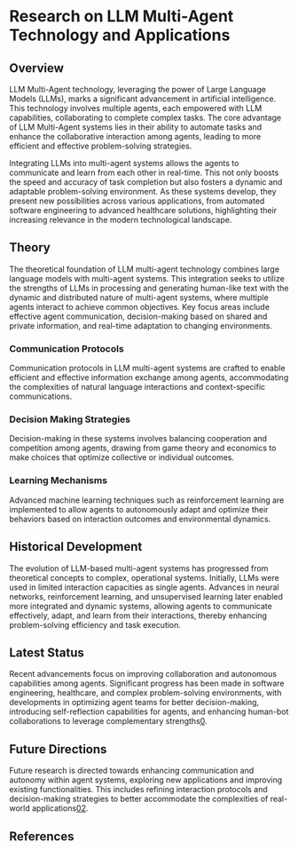 # Research on LLM Multi-Agent Technology and Applications

## Overview

LLM Multi-Agent technology, leveraging the power of Large Language Models (LLMs), marks a significant advancement in artificial intelligence. This technology involves multiple agents, each empowered with LLM capabilities, collaborating to complete complex tasks. The core advantage of LLM Multi-Agent systems lies in their ability to automate tasks and enhance the collaborative interaction among agents, leading to more efficient and effective problem-solving strategies.

Integrating LLMs into multi-agent systems allows the agents to communicate and learn from each other in real-time. This not only boosts the speed and accuracy of task completion but also fosters a dynamic and adaptable problem-solving environment. As these systems develop, they present new possibilities across various applications, from automated software engineering to advanced healthcare solutions, highlighting their increasing relevance in the modern technological landscape.

## Theory

The theoretical foundation of LLM multi-agent technology combines large language models with multi-agent systems. This integration seeks to utilize the strengths of LLMs in processing and generating human-like text with the dynamic and distributed nature of multi-agent systems, where multiple agents interact to achieve common objectives. Key focus areas include effective agent communication, decision-making based on shared and private information, and real-time adaptation to changing environments.

### Communication Protocols

Communication protocols in LLM multi-agent systems are crafted to enable efficient and effective information exchange among agents, accommodating the complexities of natural language interactions and context-specific communications.

### Decision Making Strategies

Decision-making in these systems involves balancing cooperation and competition among agents, drawing from game theory and economics to make choices that optimize collective or individual outcomes.

### Learning Mechanisms

Advanced machine learning techniques such as reinforcement learning are implemented to allow agents to autonomously adapt and optimize their behaviors based on interaction outcomes and environmental dynamics.

## Historical Development

The evolution of LLM-based multi-agent systems has progressed from theoretical concepts to complex, operational systems. Initially, LLMs were used in limited interaction capacities as single agents. Advances in neural networks, reinforcement learning, and unsupervised learning later enabled more integrated and dynamic systems, allowing agents to communicate effectively, adapt, and learn from their interactions, thereby enhancing problem-solving efficiency and task execution.

## Latest Status

Recent advancements focus on improving collaboration and autonomous capabilities among agents. Significant progress has been made in software engineering, healthcare, and complex problem-solving environments, with developments in optimizing agent teams for better decision-making, introducing self-reflection capabilities for agents, and enhancing human-bot collaborations to leverage complementary strengths[0][1].

## Future Directions

Future research is directed towards enhancing communication and autonomy within agent systems, exploring new applications and improving existing functionalities. This includes refining interaction protocols and decision-making strategies to better accommodate the complexities of real-world applications[0][1][2].

## References
[0]: https://www.researchgate.net/publication/377723187_Large_Language_Model_based_Multi-Agents_A_Survey_of_Progress_and_Challenges  
[1]: https://deepai.org/publication/multi-agent-collaboration-harnessing-the-power-of-intelligent-llm-agents  
[2]: https://medium.com/@mediarunday.ai/how-will-multi-agent-llms-evolve-4a6ee7bc008a  
